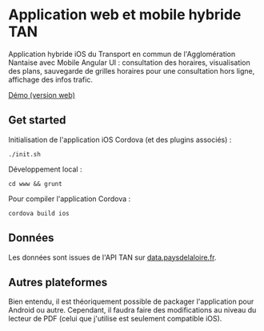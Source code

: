 # Application web et mobile hybride TAN

Application hybride iOS du Transport en commun de l'Agglomération Nantaise avec Mobile Angular UI : consultation des horaires, visualisation des plans, sauvegarde de grilles horaires pour une consultation hors ligne, affichage des infos trafic.   

[Démo (version web)](http://clementgarbay.fr/projects/tan/)

## Get started

Initialisation de l'application iOS Cordova (et des plugins associés) :  
```
./init.sh

```

Développement local :
```
cd www && grunt
```

Pour compiler l'application Cordova :
```
cordova build ios

```

## Données

Les données sont issues de l'API TAN sur [data.paysdelaloire.fr](http://data.paysdelaloire.fr).  

## Autres plateformes

Bien entendu, il est théoriquement possible de packager l'application pour Android ou autre. Cependant, il faudra faire des modifications au niveau du lecteur de PDF (celui que j'utilise est seulement compatible iOS).
